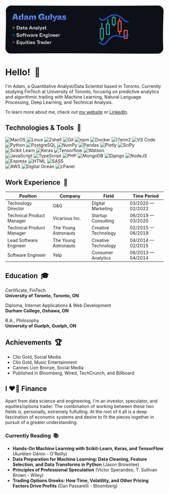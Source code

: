 [![](images/github-card-slim@2x.png)](https://adamgulyas.com)

# Hello! &nbsp;:wave:

I'm Adam, a Quantitative Analyst/Data Scientist based in Toronto. Currently studying FinTech at University of Toronto, focusing on predictive analytics and algorithmic trading with Machine Learning, Natural Language Processing, Deep Learning, and Technical Analysis.

To learn more about me, check out [my website](https://adamgulyas.com) or [LinkedIn](https://linkedin.com/in/adamgulyas).

## Technologies & Tools &nbsp;:toolbox:

![MacOS](https://img.shields.io/badge/-MacOS-0D1117?style=flat-square&logo=apple)
![Linux](https://img.shields.io/badge/-Linux-0D1117?style=flat-square&logo=linux)
![Zshell](https://img.shields.io/badge/-Bash-0D1117?style=flat-square&logo=gnu-bash)
![Git](https://img.shields.io/badge/-Git-0D1117?style=flat-square&logo=git)
![npm](https://img.shields.io/badge/-npm-0D1117?style=flat-square&logo=npm)
![Docker](https://img.shields.io/badge/-Docker-0D1117?style=flat-square&logo=docker)
![iTerm2](https://img.shields.io/badge/-iTerm2-0D1117?style=flat-square&logo=iterm2)
![VS Code](https://img.shields.io/badge/-VSCode-0D1117?style=flat-square&logo=visualstudiocode)\
![Python](https://img.shields.io/badge/-Python-0D1117?style=flat-square&logo=python)
![PostgreSQL](https://img.shields.io/badge/-PostgreSQL-0D1117?style=flat-square&logo=postgresql)
![NumPy](https://img.shields.io/badge/-NumPy-0D1117?style=flat-square&logo=numpy)
![Pandas](https://img.shields.io/badge/-Pandas-0D1117?style=flat-square&logo=pandas)
![Plotly](https://img.shields.io/badge/-Plotly-0D1117?style=flat-square&logo=plotly)
![SciPy](https://img.shields.io/badge/-SciPy-0D1117?style=flat-square&logo=scipy)
![Scikit Learn](https://img.shields.io/badge/-Scikit_Learn-0D1117?style=flat-square&logo=scikitlearn)
![Keras](https://img.shields.io/badge/-Keras-0D1117?style=flat-square&logo=keras)
![Tensorflow](https://img.shields.io/badge/-Tensorflow-0D1117?style=flat-square&logo=tensorflow)
![Watson](https://img.shields.io/badge/-Watson-0D1117?style=flat-square&logo=ibmwatson)\
![JavaScript](https://img.shields.io/badge/-JavaScript-0D1117?style=flat-square&logo=javascript)
![TypeScript](https://img.shields.io/badge/-TypeScript-0D1117?style=flat-square&logo=typescript)
![PHP](https://img.shields.io/badge/-PHP-0D1117?style=flat-square&logo=php)
![MongoDB](https://img.shields.io/badge/-MongoDB-0D1117?style=flat-square&logo=mongodb)
![Django](https://img.shields.io/badge/-Django-0D1117?style=flat-square&logo=django)
![NodeJS](https://img.shields.io/badge/-NodeJS-0D1117?style=flat-square&logo=nodedotjs)
![Express](https://img.shields.io/badge/-Express-0D1117?style=flat-square&logo=express)
![HTML](https://img.shields.io/badge/-HTML-0D1117?style=flat-square&logo=html5)
![SASS](https://img.shields.io/badge/-SASS-0D1117?style=flat-square&logo=sass)\
![AWS](https://img.shields.io/badge/-AWS-0D1117?style=flat-square&logo=amazon)
![Digital Ocean](https://img.shields.io/badge/-Digital_Ocean-0D1117?style=flat-square&logo=digitalocean)
![cPanel](https://img.shields.io/badge/-cPanel-0D1117?style=flat-square&logo=cpanel)

## Work Experience &nbsp;:necktie:
| Position                    | Company               | Field                           | Time Period          |
| --------------------------- | --------------------- | ------------------------------- | -------------------- |
| Technology Director         | G&G                   | Digital Marketing               | 03/2020 — 02/2022    |
| Technical Product Manager   | Vicarious Inc.        | Startup Consulting              | 06/2019 — 03/2020    |
| Technical Product Manager   | The Young Astronauts  | Creative Technology             | 02/2015 — 06/2019    |
| Lead Software Engineer      | The Young Astronauts  | Creative Technology             | 04/2014 — 02/2015    |
| Software Engineer           | Yelp                  | Consumer Analytics              | 06/2013 — 04/2014    |

## Education &nbsp;:mortar_board:

Certificate, FinTech\
**University of Toronto, Toronto, ON**

Diploma, Internet Applications & Web Development\
**Durham College, Oshawa, ON**

B.A., Philosophy\
**University of Guelph, Guelph, ON**

## Achievements &nbsp;:trophy:

- Clio Gold, Social Media
- Clio Gold, Music Entertainment
- Cannes Lion Bronze, Social Media
- Published in Bloomberg, Wired, TechCrunch, and Billboard

## I :heart_on_fire: Finance

Apart from data science and engineering, I'm an investor, speculator, and equities/options trader. The combination of working between these two fields is, personally, extremely fulfulling. At the root of it all is a deep fascination of economic systems and desire to fit the pieces together in pursuit of a greater understanding.

### Currently Reading &nbsp;:books:

- **Hands-On Machine Learning with Scikit-Learn, Keras, and TensorFlow** (Aurélien Géron - O'Reilly)
- **Data Preparation for Machine Learning: Data Cleaning, Feature Selection, and Data Transforms in Python** (Jason Brownlee)
- **Principles of Professional Speculation** (Victor Sperandeo, T. Sullivan Brown - Wiley)
- **Trading Options Greeks: How Time, Volatility, and Other Pricing Factors Drive Profits** (Dan Passarelli - Bloomberg)
